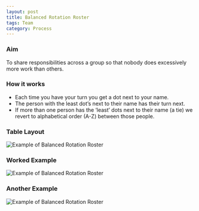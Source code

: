 ```yaml
---
layout: post
title: Balanced Rotation Roster
tags: Team
category: Process
---
```


### Aim

To share responsibilities across a group so that nobody does excessively more work than others.

### How it works

- Each time you have your turn you get a dot next to your name.
- The person with the least dot’s next to their name has their turn next.  
- If more than one person has the ‘least’ dots next to their name (a tie) we revert to alphabetical order (A-Z) between those people.
 
### Table Layout

<img class="img-responsive" alt="Example of Balanced Rotation Roster" src="{{ site.url }}/assets/images/Balanced-Rotation-Roster-Template.png">

### Worked Example

<img class="img-responsive" alt="Example of Balanced Rotation Roster" src="{{ site.url }}/assets/images/Balanced-Rotation-Roster-Template-Filled.png">



### Another Example

<img class="img-responsive" alt="Example of Balanced Rotation Roster" src="{{ site.url }}/assets/images/Balanced-Rotation-Roster.png">
